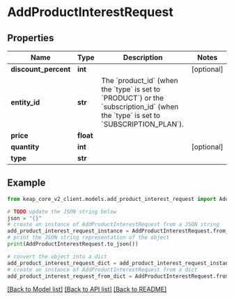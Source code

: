# AddProductInterestRequest


## Properties

Name | Type | Description | Notes
------------ | ------------- | ------------- | -------------
**discount_percent** | **int** |  | [optional] 
**entity_id** | **str** | The &#x60;product_id&#x60; (when the &#x60;type&#x60; is set to &#x60;PRODUCT&#x60;)  or the &#x60;subscription_id&#x60; (when the &#x60;type&#x60; is set to &#x60;SUBSCRIPTION_PLAN&#x60;).  | 
**price** | **float** |  | 
**quantity** | **int** |  | [optional] 
**type** | **str** |  | 

## Example

```python
from keap_core_v2_client.models.add_product_interest_request import AddProductInterestRequest

# TODO update the JSON string below
json = "{}"
# create an instance of AddProductInterestRequest from a JSON string
add_product_interest_request_instance = AddProductInterestRequest.from_json(json)
# print the JSON string representation of the object
print(AddProductInterestRequest.to_json())

# convert the object into a dict
add_product_interest_request_dict = add_product_interest_request_instance.to_dict()
# create an instance of AddProductInterestRequest from a dict
add_product_interest_request_from_dict = AddProductInterestRequest.from_dict(add_product_interest_request_dict)
```
[[Back to Model list]](../README.md#documentation-for-models) [[Back to API list]](../README.md#documentation-for-api-endpoints) [[Back to README]](../README.md)



